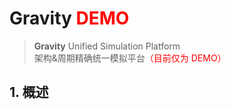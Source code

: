 # Gravity <font color="red">DEMO</font>

> **Gravity** Unified Simulation Platform  
> 架构&周期精确统一模拟平台<font color="red">（目前仅为 DEMO）</font>  
>   
  
## 1. 概述  

